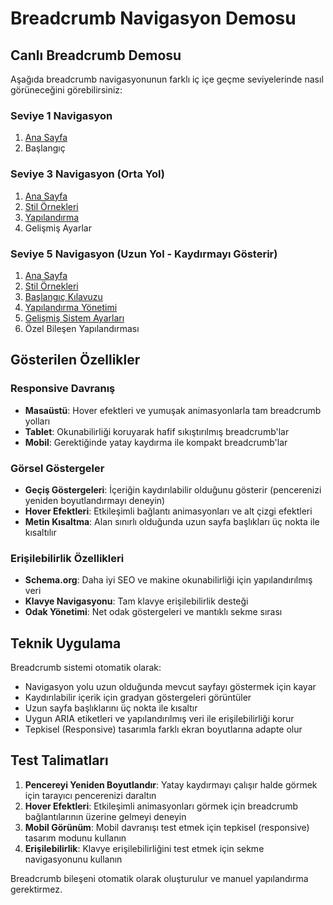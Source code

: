 # Breadcrumb Navigasyon Demosu

## Canlı Breadcrumb Demosu

Aşağıda breadcrumb navigasyonunun farklı iç içe geçme seviyelerinde nasıl görüneceğini görebilirsiniz:

### Seviye 1 Navigasyon
<nav class="phantom-breadcrumbs" aria-label="Breadcrumb navigation">
  <div class="phantom-breadcrumbs-wrapper">
    <ol itemscope itemtype="https://schema.org/BreadcrumbList">
      <li itemprop="itemListElement" itemscope itemtype="https://schema.org/ListItem">
        <a href="../../" itemprop="item"><span itemprop="name">Ana Sayfa</span></a>
        <meta itemprop="position" content="1" />
      </li>
      <li itemprop="itemListElement" itemscope itemtype="https://schema.org/ListItem">
        <span class="active" itemprop="item"><span itemprop="name">Başlangıç</span></span>
        <meta itemprop="position" content="2" />
      </li>
    </ol>
  </div>
</nav>

### Seviye 3 Navigasyon (Orta Yol)
<nav class="phantom-breadcrumbs" aria-label="Breadcrumb navigation">
  <div class="phantom-breadcrumbs-wrapper">
    <ol itemscope itemtype="https://schema.org/BreadcrumbList">
      <li itemprop="itemListElement" itemscope itemtype="https://schema.org/ListItem">
        <a href="../../" itemprop="item"><span itemprop="name">Ana Sayfa</span></a>
        <meta itemprop="position" content="1" />
      </li>
      <li itemprop="itemListElement" itemscope itemtype="https://schema.org/ListItem">
        <a href="#" itemprop="item"><span itemprop="name">Stil Örnekleri</span></a>
        <meta itemprop="position" content="2" />
      </li>
      <li itemprop="itemListElement" itemscope itemtype="https://schema.org/ListItem">
        <a href="#" itemprop="item"><span itemprop="name">Yapılandırma</span></a>
        <meta itemprop="position" content="3" />
      </li>
      <li itemprop="itemListElement" itemscope itemtype="https://schema.org/ListItem">
        <span class="active" itemprop="item"><span itemprop="name">Gelişmiş Ayarlar</span></span>
        <meta itemprop="position" content="4" />
      </li>
    </ol>
  </div>
</nav>

### Seviye 5 Navigasyon (Uzun Yol - Kaydırmayı Gösterir)
<nav class="phantom-breadcrumbs" aria-label="Breadcrumb navigation">
  <div class="phantom-breadcrumbs-wrapper">
    <ol itemscope itemtype="https://schema.org/BreadcrumbList">
      <li itemprop="itemListElement" itemscope itemtype="https://schema.org/ListItem">
        <a href="../../" itemprop="item"><span itemprop="name">Ana Sayfa</span></a>
        <meta itemprop="position" content="1" />
      </li>
      <li itemprop="itemListElement" itemscope itemtype="https://schema.org/ListItem">
        <a href="#" itemprop="item"><span itemprop="name">Stil Örnekleri</span></a>
        <meta itemprop="position" content="2" />
      </li>
      <li itemprop="itemListElement" itemscope itemtype="https://schema.org/ListItem">
        <a href="#" itemprop="item"><span itemprop="name">Başlangıç Kılavuzu</span></a>
        <meta itemprop="position" content="3" />
      </li>
      <li itemprop="itemListElement" itemscope itemtype="https://schema.org/ListItem">
        <a href="#" itemprop="item"><span itemprop="name">Yapılandırma Yönetimi</span></a>
        <meta itemprop="position" content="4" />
      </li>
      <li itemprop="itemListElement" itemscope itemtype="https://schema.org/ListItem">
        <a href="#" itemprop="item"><span itemprop="name">Gelişmiş Sistem Ayarları</span></a>
        <meta itemprop="position" content="5" />
      </li>
      <li itemprop="itemListElement" itemscope itemtype="https://schema.org/ListItem">
        <span class="active" itemprop="item"><span itemprop="name">Özel Bileşen Yapılandırması</span></span>
        <meta itemprop="position" content="6" />
      </li>
    </ol>
  </div>
</nav>

## Gösterilen Özellikler

### Responsive Davranış
- **Masaüstü**: Hover efektleri ve yumuşak animasyonlarla tam breadcrumb yolları
- **Tablet**: Okunabilirliği koruyarak hafif sıkıştırılmış breadcrumb'lar
- **Mobil**: Gerektiğinde yatay kaydırma ile kompakt breadcrumb'lar

### Görsel Göstergeler
- **Geçiş Göstergeleri**: İçeriğin kaydırılabilir olduğunu gösterir (pencerenizi yeniden boyutlandırmayı deneyin)
- **Hover Efektleri**: Etkileşimli bağlantı animasyonları ve alt çizgi efektleri
- **Metin Kısaltma**: Alan sınırlı olduğunda uzun sayfa başlıkları üç nokta ile kısaltılır

### Erişilebilirlik Özellikleri
- **Schema.org**: Daha iyi SEO ve makine okunabilirliği için yapılandırılmış veri
- **Klavye Navigasyonu**: Tam klavye erişilebilirlik desteği
- **Odak Yönetimi**: Net odak göstergeleri ve mantıklı sekme sırası

## Teknik Uygulama

Breadcrumb sistemi otomatik olarak:

- Navigasyon yolu uzun olduğunda mevcut sayfayı göstermek için kayar
- Kaydırılabilir içerik için gradyan göstergeleri görüntüler
- Uzun sayfa başlıklarını üç nokta ile kısaltır
- Uygun ARIA etiketleri ve yapılandırılmış veri ile erişilebilirliği korur
- Tepkisel (Responsive) tasarımla farklı ekran boyutlarına adapte olur

## Test Talimatları

1. **Pencereyi Yeniden Boyutlandır**: Yatay kaydırmayı çalışır halde görmek için tarayıcı pencerenizi daraltın
2. **Hover Efektleri**: Etkileşimli animasyonları görmek için breadcrumb bağlantılarının üzerine gelmeyi deneyin  
3. **Mobil Görünüm**: Mobil davranışı test etmek için tepkisel (responsive) tasarım modunu kullanın
4. **Erişilebilirlik**: Klavye erişilebilirliğini test etmek için sekme navigasyonunu kullanın

Breadcrumb bileşeni otomatik olarak oluşturulur ve manuel yapılandırma gerektirmez.
